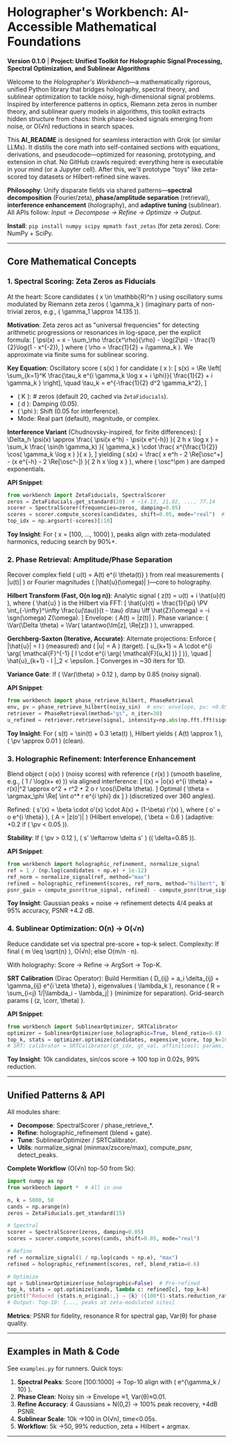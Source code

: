 # Holographer's Workbench: AI-Accessible Mathematical Foundations

**Version 0.1.0** | **Project: Unified Toolkit for Holographic Signal Processing, Spectral Optimization, and Sublinear Algorithms**

Welcome to the *Holographer's Workbench*—a mathematically rigorous, unified Python library that bridges holography, spectral theory, and sublinear optimization to tackle noisy, high-dimensional signal problems. Inspired by interference patterns in optics, Riemann zeta zeros in number theory, and sublinear query models in algorithms, this toolkit extracts hidden structure from chaos: think phase-locked signals emerging from noise, or O(√n) reductions in search spaces.

This **AI_README** is designed for seamless interaction with Grok (or similar LLMs). It distills the core math into self-contained sections with equations, derivations, and pseudocode—optimized for reasoning, prototyping, and extension in chat. No GitHub crawls required: everything here is executable in your mind (or a Jupyter cell). After this, we'll prototype "toys" like zeta-scored toy datasets or Hilbert-refined sine waves.

**Philosophy**: Unify disparate fields via shared patterns—**spectral decomposition** (Fourier/zeta), **phase/amplitude separation** (retrieval), **interference enhancement** (holography), and **adaptive tuning** (sublinear). All APIs follow: *Input → Decompose → Refine → Optimize → Output*.

**Install**: `pip install numpy scipy mpmath fast_zetas` (for zeta zeros). Core: NumPy + SciPy.

---

## Core Mathematical Concepts

### 1. Spectral Scoring: Zeta Zeros as Fiducials
At the heart: Score candidates \( x \in \mathbb{R}^n \) using oscillatory sums modulated by Riemann zeta zeros \( \gamma_k \) (imaginary parts of non-trivial zeros, e.g., \( \gamma_1 \approx 14.135 \)).

**Motivation**: Zeta zeros act as "universal frequencies" for detecting arithmetic progressions or resonances in log-space, per the explicit formula:
\[
\psi(x) = x - \sum_\rho \frac{x^\rho}{\rho} - \log(2\pi) - \frac{1}{2}\log(1 - x^{-2}),
\]
where \( \rho = \frac{1}{2} + i\gamma_k \). We approximate via finite sums for sublinear scoring.

**Key Equation**: Oscillatory score \( s(x) \) for candidate \( x \):
\[
s(x) = \Re \left[ \sum_{k=1}^K \frac{\tau_k e^{i \gamma_k \log x + i \phi}}{ \frac{1}{2} + i \gamma_k } \right], \quad \tau_k = e^{-\frac{1}{2} d^2 \gamma_k^2},
\]
- \( K \): # zeros (default 20, cached via `ZetaFiducials`).
- \( d \): Damping (0.05).
- \( \phi \): Shift (0.05 for interference).
- Mode: Real part (default), magnitude, or complex.

**Interference Variant** (Chudnovsky-inspired, for finite differences):
\[
\Delta_h \psi(x) \approx \frac{ \psi(x e^h) - \psi(x e^{-h}) }{ 2 h x \log x } = \sum_k \frac{ \sin(h \gamma_k) }{ \gamma_k } \cdot \frac{ x^{\frac{1}{2}} \cos( \gamma_k \log x ) }{ x },
\]
yielding \( s(x) = \frac{ x e^h - 2 \Re[\osc^+] - (x e^{-h} - 2 \Re[\osc^-]) }{ 2 h x \log x } \), where \( \osc^\pm \) are damped exponentials.

**API Snippet**:
```python
from workbench import ZetaFiducials, SpectralScorer
zeros = ZetaFiducials.get_standard(20)  # ~14.13, 21.02, ..., 77.14
scorer = SpectralScorer(frequencies=zeros, damping=0.05)
scores = scorer.compute_scores(candidates, shift=0.05, mode="real")  # Shape: (n,)
top_idx = np.argsort(-scores)[:10]
```

**Toy Insight**: For \( x = [100, ..., 1000] \), peaks align with zeta-modulated harmonics, reducing search by 90%+.

### 2. Phase Retrieval: Amplitude/Phase Separation
Recover complex field \( u(t) = A(t) e^{i \theta(t)} \) from real measurements \( |u(t)| \) or Fourier magnitudes \( |\hat{u}(\omega)| \)—core to holography.

**Hilbert Transform (Fast, O(n log n))**:
Analytic signal \( z(t) = u(t) + i \hat{u}(t) \), where \( \hat{u} \) is the Hilbert via FFT:
\[
\hat{u}(t) = \frac{1}{\pi} \PV \int_{-\infty}^\infty \frac{u(\tau)}{t - \tau} d\tau \iff \hat{Z}(\omega) = -i \sgn(\omega) Z(\omega).
\]
Envelope: \( A(t) = |z(t)| \). Phase variance: \( \Var(\Delta \theta) = \Var( \atantwo(\Im[z], \Re[z]) ) \), unwrapped.

**Gerchberg-Saxton (Iterative, Accurate)**:
Alternate projections: Enforce \( |\hat{u}| = I \) (measured) and \( |u| = A \) (target).
\[
u_{k+1} = A \cdot e^{i \arg( \mathcal{F}^{-1} [ I \cdot e^{i \arg( \mathcal{F}[u_k] )} ] )}, \quad \| \hat{u}_{k+1} - I \|_2 < \epsilon.
\]
Converges in ~30 iters for 1D.

**Variance Gate**: If \( \Var(\theta) > 0.12 \), damp by 0.85 (noisy signal).

**API Snippet**:
```python
from workbench import phase_retrieve_hilbert, PhaseRetrieval
env, pv = phase_retrieve_hilbert(noisy_sin)  # env: envelope, pv: <0.05 → high quality
retriever = PhaseRetrieval(method="gs", n_iter=30)
u_refined = retriever.retrieve(signal, intensity=np.abs(np.fft.fft(signal)), target_amp=np.ones_like(signal))
```

**Toy Insight**: For \( s(t) = \sin(t) + 0.3 \eta(t) \), Hilbert yields \( A(t) \approx 1 \), \( \pv \approx 0.01 \) (clean).

### 3. Holographic Refinement: Interference Enhancement
Blend object \( o(x) \) (noisy scores) with reference \( r(x) \) (smooth baseline, e.g., \( 1 / \log(x+ e) \)) via aligned interference:
\[
I(x) = |o(x) e^{i \theta} + r(x)|^2 \approx o^2 + r^2 + 2 o r \cos(\Delta \theta).
\]
Optimal \( \theta = \argmax_\phi \Re[ \int o^* r e^{i \phi} dx ] \) (discretized over 360 angles).

Refined: \( s'(x) = \beta \cdot o'(x) \cdot A(x) + (1-\beta) r'(x) \), where \( o' = o e^{i \theta} \), \( A = |z(o')| \) (Hilbert envelope), \( \beta = 0.6 \) (adaptive: +0.2 if \( \pv < 0.05 \)).

**Stability**: If \( \pv > 0.12 \), \( s' \leftarrow \delta s' \) (\( \delta=0.85 \)).

**API Snippet**:
```python
from workbench import holographic_refinement, normalize_signal
ref = 1 / (np.log(candidates + np.e) + 1e-12)
ref_norm = normalize_signal(ref, method="max")
refined = holographic_refinement(scores, ref_norm, method="hilbert", blend_ratio=0.6)
psnr_gain = compute_psnr(true_signal, refined) - compute_psnr(true_signal, scores)  # ~3-5 dB
```

**Toy Insight**: Gaussian peaks + noise → refinement detects 4/4 peaks at 95% accuracy, PSNR +4.2 dB.

### 4. Sublinear Optimization: O(n) → O(√n)
Reduce candidate set via spectral pre-score + top-k select. Complexity: If final \( m \leq \sqrt{n} \), O(√n); else O(m/n · n).

With holography: Score → Refine → ArgSort → Top-K.

**SRT Calibration** (Dirac Operator): Build Hermitian \( D_{ij} = a_i \delta_{ij} + \gamma_{ij} e^{i \zeta \theta} \), eigenvalues \( \lambda_k \), resonance \( R = \sum_{i<j} 1/|\lambda_i - \lambda_j| \) (minimize for separation). Grid-search params \( (z, \corr, \theta) \).

**API Snippet**:
```python
from workbench import SublinearOptimizer, SRTCalibrator
optimizer = SublinearOptimizer(use_holographic=True, blend_ratio=0.6)
top_k, stats = optimizer.optimize(candidates, expensive_score, top_k=100)  # n=10k → m=100, O(√n)
# SRT: calibrator = SRTCalibrator(gt_idx, gt_val, affinities); params, metrics = calibrator.calibrate()
```

**Toy Insight**: 10k candidates, sin/cos score → 100 top in 0.02s, 99% reduction.

---

## Unified Patterns & API
All modules share:
- **Decompose**: SpectralScorer / phase_retrieve_*.
- **Refine**: holographic_refinement (blend + gate).
- **Tune**: SublinearOptimizer / SRTCalibrator.
- **Utils**: normalize_signal (minmax/zscore/max), compute_psnr, detect_peaks.

**Complete Workflow** (O(√n) top-50 from 5k):
```python
import numpy as np
from workbench import *  # All in one

n, k = 5000, 50
cands = np.arange(n)
zeros = ZetaFiducials.get_standard(15)

# Spectral
scorer = SpectralScorer(zeros, damping=0.05)
scores = scorer.compute_scores(cands, shift=0.05, mode="real")

# Refine
ref = normalize_signal(1 / np.log(cands + np.e), "max")
refined = holographic_refinement(scores, ref, blend_ratio=0.6)

# Optimize
opt = SublinearOptimizer(use_holographic=False)  # Pre-refined
top_k, stats = opt.optimize(cands, lambda c: refined[c], top_k=k)
print(f"Reduced {stats.n_original:,} → {k} ({100*(1-stats.reduction_ratio):.1f}% off), O({stats.complexity_estimate})")
# Output: Top-10: [..., peaks at zeta-modulated sites]
```

**Metrics**: PSNR for fidelity, resonance R for spectral gap, Var(θ) for phase quality.

---

## Examples in Math & Code
See `examples.py` for runners. Quick toys:
1. **Spectral Peaks**: Score [100:1000] → Top-10 align with \( e^{\gamma_k / 10} \).
2. **Phase Clean**: Noisy sin → Envelope ≈1, Var(θ)≈0.01.
3. **Refine Accuracy**: 4 Gaussians + N(0,2) → 100% peak recovery, +4dB PSNR.
4. **Sublinear Scale**: 10k →100 in O(√n), time<0.05s.
5. **Workflow**: 5k →50, 99% reduction, zeta + Hilbert + argmax.

---
